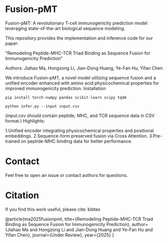 # Fusion-pMT
Fusion-pMT: A revolutionary T-cell immunogenicity prediction model leveraging state-of-the-art biological sequence modeling.

This repository provides the implementation and inference code for our paper:

"Remodeling Peptide-MHC-TCR Triad Binding as Sequence Fusion for Immunogenicity Prediction"

Authors: Jiahao Ma, Hongzong Li, Jian-Dong Huang, Ye-Fan Hu, Yifan Chen

We introduce Fusion-pMT, a novel model utilizing sequence fusion and a unified encoder enhanced with amino acid physicochemical properties for improved immunogenicity prediction.
Installation

    pip install torch numpy pandas scikit-learn scipy tqdm

    python infer.py --input input.csv

(input.csv should contain peptide, MHC, and TCR sequence data in CSV format.)
Highlights:

1.Unified encoder integrating physicochemical properties and positional embeddings.
2.Sequence-form preserved fusion via Cross Attention.
3.Pre-trained on peptide-MHC binding data for better performance.

# Contact

Feel free to open an issue or contact authors for questions.

# Citation

If you find this work useful, please cite:
bibtex

@article{ma2025fusionpmt,
  title={Remodeling Peptide-MHC-TCR Triad Binding as Sequence Fusion for Immunogenicity Prediction},
  author={Jiahao Ma and Hongzong Li and Jian-Dong Huang and Ye-Fan Hu and Yifan Chen},
  journal={Under Review},
  year={2025}
}
